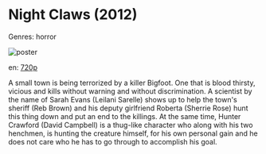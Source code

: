 # Night Claws (2012)

Genres: horror

![poster](http://image.tmdb.org/t/p/w500/8g0CI6kPmNfmSeKZdfyDv8wE4cL.jpg)

en:
  [720p](magnet:?xt=urn:btih:772C60D84ECBC8C234234BE06BAB6A38F98AD6B3&tr=udp://glotorrents.pw:6969/announce&tr=udp://tracker.opentrackr.org:1337/announce&tr=udp://torrent.gresille.org:80/announce&tr=udp://tracker.openbittorrent.com:80&tr=udp://tracker.coppersurfer.tk:6969&tr=udp://tracker.leechers-paradise.org:6969&tr=udp://p4p.arenabg.ch:1337&tr=udp://tracker.internetwarriors.net:1337)
  


A small town is being terrorized by a killer Bigfoot. One that is blood thirsty, vicious and kills without warning and without discrimination. A scientist by the name of Sarah Evans (Leilani Sarelle) shows up to help the town's sheriff (Reb Brown) and his deputy girlfriend Roberta (Sherrie Rose) hunt this thing down and put an end to the killings. At the same time, Hunter Crawford (David Campbell) is a thug-like character who along with his two henchmen, is hunting the creature himself, for his own personal gain and he does not care who he has to go through to accomplish his goal.